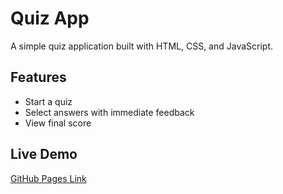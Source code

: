 # Quiz App

A simple quiz application built with HTML, CSS, and JavaScript.

## Features
- Start a quiz
- Select answers with immediate feedback
- View final score

## Live Demo
[GitHub Pages Link](https://kishensjain.github.io/quiz-app/)
